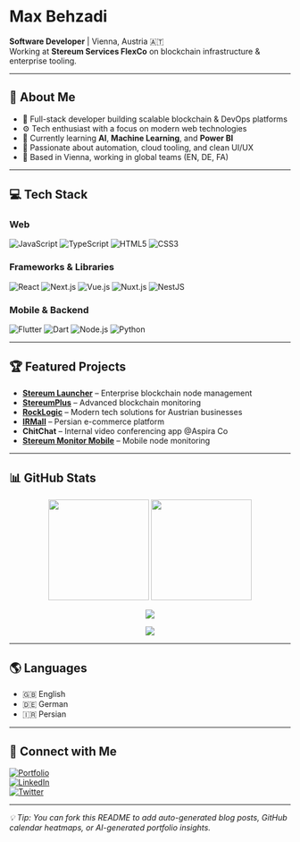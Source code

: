# Max Behzadi

**Software Developer** | Vienna, Austria 🇦🇹  
Working at **Stereum Services FlexCo** on blockchain infrastructure & enterprise tooling.

---

## 🚀 About Me

- 💼 Full-stack developer building scalable blockchain & DevOps platforms
- ⚙️ Tech enthusiast with a focus on modern web technologies
- 🤖 Currently learning **AI**, **Machine Learning**, and **Power BI**
- 🧠 Passionate about automation, cloud tooling, and clean UI/UX
- 📍 Based in Vienna, working in global teams (EN, DE, FA)

---

## 💻 Tech Stack

### Web
![JavaScript](https://img.shields.io/badge/JavaScript-F7DF1E?style=flat-square&logo=javascript&logoColor=black)
![TypeScript](https://img.shields.io/badge/TypeScript-007ACC?style=flat-square&logo=typescript&logoColor=white)
![HTML5](https://img.shields.io/badge/HTML5-E34F26?style=flat-square&logo=html5&logoColor=white)
![CSS3](https://img.shields.io/badge/CSS3-1572B6?style=flat-square&logo=css3&logoColor=white)

### Frameworks & Libraries
![React](https://img.shields.io/badge/React-20232A?style=flat-square&logo=react&logoColor=61DAFB)
![Next.js](https://img.shields.io/badge/Next.js-000000?style=flat-square&logo=next.js&logoColor=white)
![Vue.js](https://img.shields.io/badge/Vue.js-35495E?style=flat-square&logo=vue.js&logoColor=4FC08D)
![Nuxt.js](https://img.shields.io/badge/Nuxt.js-00DC82?style=flat-square&logo=nuxt.js&logoColor=white)
![NestJS](https://img.shields.io/badge/NestJS-E0234E?style=flat-square&logo=nestjs&logoColor=white)

### Mobile & Backend
![Flutter](https://img.shields.io/badge/Flutter-02569B?style=flat-square&logo=flutter&logoColor=white)
![Dart](https://img.shields.io/badge/Dart-0175C2?style=flat-square&logo=dart&logoColor=white)
![Node.js](https://img.shields.io/badge/Node.js-339933?style=flat-square&logo=node.js&logoColor=white)
![Python](https://img.shields.io/badge/Python-3776AB?style=flat-square&logo=python&logoColor=white)

---

## 🏆 Featured Projects

- **[Stereum Launcher](https://www.stereum.com)** – Enterprise blockchain node management
- **[StereumPlus](https://www.stereumplus.com)** – Advanced blockchain monitoring
- **[RockLogic](https://www.rocklogic.at)** – Modern tech solutions for Austrian businesses
- **[IRMall](https://www.irmall.ir)** – Persian e-commerce platform
- **ChitChat** – Internal video conferencing app @Aspira Co
- **[Stereum Monitor Mobile](https://stereum.net/dev/monitor)** – Mobile node monitoring

---

## 📊 GitHub Stats

<p align="center">
  <img src="https://github-readme-stats.vercel.app/api?username=MaxTheGeeek&show_icons=true&count_private=true&theme=radical&hide_border=true" height="180em"/>
  <img src="https://github-readme-stats.vercel.app/api/top-langs/?username=MaxTheGeeek&layout=compact&theme=radical&hide_border=true" height="180em"/>
</p>

<p align="center">
  <img src="https://github-readme-streak-stats.herokuapp.com/?user=MaxTheGeeek&theme=radical&hide_border=true"/>
</p>

<p align="center">
  <img src="https://github-profile-summary-cards.vercel.app/api/cards/profile-details?username=MaxTheGeeek&theme=radical" />
</p>

---

## 🌎 Languages

- 🇬🇧 English  
- 🇩🇪 German  
- 🇮🇷 Persian  

---

## 🔗 Connect with Me

[![Portfolio](https://img.shields.io/badge/Portfolio-000000?style=flat-square&logo=About.me&logoColor=white)](https://www.maxbehzadi.info)  
[![LinkedIn](https://img.shields.io/badge/LinkedIn-0077B5?style=flat-square&logo=linkedin&logoColor=white)](https://www.linkedin.com/in/max-behzadi-1857b7193)  
[![Twitter](https://img.shields.io/badge/Twitter-1DA1F2?style=flat-square&logo=twitter&logoColor=white)](https://twitter.com/maxiimummm)

---

_💡 Tip: You can fork this README to add auto-generated blog posts, GitHub calendar heatmaps, or AI-generated portfolio insights._

